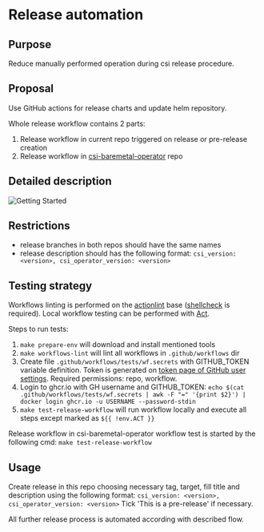 # Release automation

## Purpose
Reduce manually performed operation during csi release procedure.

## Proposal
Use GitHub actions for release charts and update helm repository.

Whole release workflow contains 2 parts:
1. Release workflow in current repo triggered on release or pre-release creation
2. Release workflow in [csi-baremetal-operator](https://github.com/dell/csi-baremetal-operator) repo

## Detailed description
![Getting Started](./images/release_workflow.png)

## Restrictions
* release branches in both repos should have the same names
* release description should has the following format:
`csi_version: <version>, csi_operator_version: <version>`

## Testing strategy
Workflows linting is performed on the [actionlint](https://github.com/rhysd/actionlint) base ([shellcheck](https://github.com/koalaman/shellcheck) is required).
Local workflow testing can be performed with [Act](https://github.com/nektos/act).

Steps to run tests:
1. `make prepare-env` will download and install mentioned tools
2. `make workflows-lint` will lint all workflows in `.github/workflows` dir
3. Create file `.github/workflows/tests/wf.secrets` with GITHUB_TOKEN variable definition. Token is generated on [token page of GitHub user settings](https://github.com/settings/tokens). Required permissions: repo, workflow.
4. Login to ghcr.io with GH username and GITHUB_TOKEN: `echo $(cat .github/workflows/tests/wf.secrets | awk -F "=" '{print $2}') | docker login ghcr.io -u USERNAME --password-stdin`
5. `make test-release-workflow` will run workflow locally and execute all steps except marked as `${{ !env.ACT }}`

Release workflow in csi-baremetal-operator workflow test is started by the following cmd:
`make test-release-workflow`

## Usage
Create release in this repo choosing necessary tag, target, fill title and description using the following format:
`csi_version: <version>, csi_operator_version: <version>`
Tick 'This is a pre-release' if necessary.

All further release process is automated according with described flow.